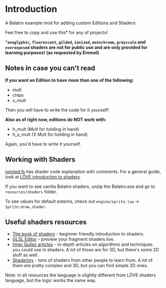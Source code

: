 # Introduction
A Balatro example mod for adding custom Editions and Shaders.

Feel free to copy and use this* for any of projects!

***`anaglyphic`, `fluorescent`, `gilded`, `ionized`, `monochrome`, `greyscale` and `overexposed` shaders are not for public use and are only provided for learning purposes! (as requested by Eremel)**

## Notes in case you can't read
**If you want an Edition to have more than one of the following:**
- mult
- chips
- x_mult

Then you will have to write the code for it yourself!

**Also as of right now, editions do NOT work with:**
- h_mult (Mult for holding in hand)
- h_x_mult (X Mult for holding in hand)

Again, you'd have to write it yourself.

## Working with Shaders
[ionized.fs](assets/shaders/ionized.fs) has shader code explanation with comments.
For a general guide, look at [LÖVE introduction to shaders](https://blogs.love2d.org/content/beginners-guide-shaders).

If you want to see vanilla Balatro shaders, unzip the Balatro.exe and go to `resources/shaders` folder.

To see values for default externs, check out `engine/sprite.lua` -> `Sprite:draw_shader`.


## Useful shaders resources
- [The book of shaders](https://thebookofshaders.com) - beginner friendly introduction to shaders.
- [GLSL Editor](https://patriciogonzalezvivo.github.io/glslEditor/) - preview your fragment shaders live.
- [Inigo Quilez articles](https://iquilezles.org/articles/) - in-depth articles on algorithms and techniques you could use in shaders. A lot of those are for 3D, but there's some 2D stuff as well.
- [Shadertoy](https://www.shadertoy.com) - tons of shaders from other people to learn from. A lot of them are pretty complex and 3D, but you can find simple 2D ones.

Note: in all resources the language is slightly different from LÖVE shaders language, but the logic works the same way.
